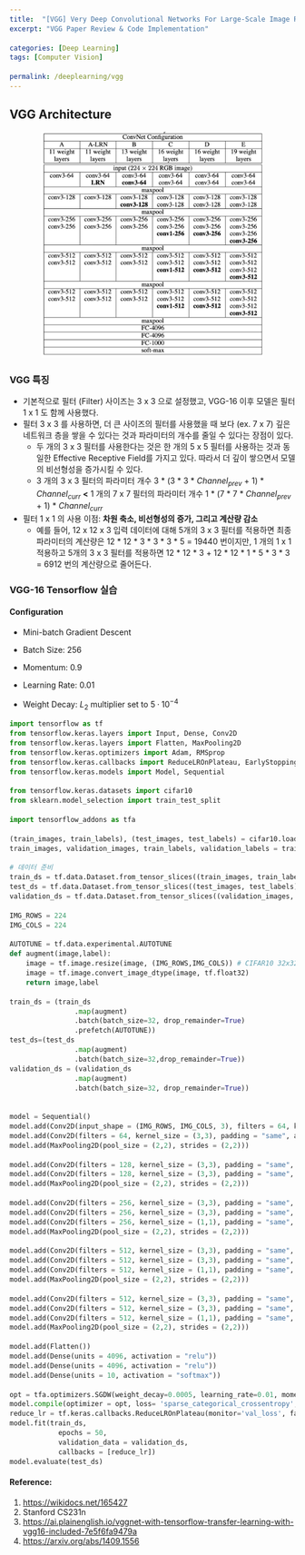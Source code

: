 ```yaml
---
title:  "[VGG] Very Deep Convolutional Networks For Large-Scale Image Recognition"
excerpt: "VGG Paper Review & Code Implementation"

categories: [Deep Learning]
tags: [Computer Vision]

permalink: /deeplearning/vgg
---
```




## VGG Architecture

<center><img src="../../images/2022-09-05-vgg/vgg.png" style="zoom:40%"  /></center>

### VGG 특징

-  기본적으로 필터 (Filter) 사이즈는 3 x 3 으로 설정했고, VGG-16 이후 모델은 필터 1 x 1 도 함께 사용했다.
- 필터 3 x 3 를 사용하면, 더 큰 사이즈의 필터를 사용했을 때 보다 (ex. 7 x 7) 깊은 네트워크 층을 쌓을 수 있다는 것과 파라미터의 개수를 줄일 수 있다는 장점이 있다. 
  - 두 개의 3 x 3 필터를 사용한다는 것은 한 개의 5 x 5 필터를 사용하는 것과 동일한 Effective Receptive Field를 가지고 있다. 따라서 더 깊이 쌓으면서 모델의 비선형성을 증가시킬 수 있다.
  - 3 개의 3 x 3 필터의 파라미터 개수 3 * (3 * 3 * $Channel_{prev}$  + 1) * $Channel_{curr}$ **<** 1 개의 7 x 7 필터의 파라미터 개수 1 * (7 * 7 * $Channel_{prev}$ + 1) * $Channel_{curr}$
- 필터 1 x 1 의 사용 이점: **차원 축소, 비선형성의 증가, 그리고 계산량 감소**
  - 예를 들어, 12 x 12 x 3 입력 데이터에 대해 5개의 3 x 3 필터를 적용하면 최종 파라미터의 계산량은 12 * 12 * 3 * 3 * 3 * 5 = 19440 번이지만, 1 개의 1 x 1 적용하고 5개의 3 x 3 필터를 적용하면  12 * 12 * 3  + 12 * 12 * 1 * 5 * 3 * 3 = 6912 번의 계산량으로 줄어든다.



### VGG-16 Tensorflow 실습

#### Configuration

- Mini-batch Gradient Descent

- Batch Size: 256

- Momentum: 0.9

- Learning Rate: 0.01

- Weight Decay:  $L_{2}$ multiplier set to $5 · 10^{−4}$

  

```python
import tensorflow as tf
from tensorflow.keras.layers import Input, Dense, Conv2D
from tensorflow.keras.layers import Flatten, MaxPooling2D
from tensorflow.keras.optimizers import Adam, RMSprop
from tensorflow.keras.callbacks import ReduceLROnPlateau, EarlyStopping
from tensorflow.keras.models import Model, Sequential

from tensorflow.keras.datasets import cifar10
from sklearn.model_selection import train_test_split

import tensorflow_addons as tfa

(train_images, train_labels), (test_images, test_labels) = cifar10.load_data()
train_images, validation_images, train_labels, validation_labels = train_test_split(train_images, train_labels, test_size=0.2, random_state=42)

# 데이터 준비
train_ds = tf.data.Dataset.from_tensor_slices((train_images, train_labels))
test_ds = tf.data.Dataset.from_tensor_slices((test_images, test_labels))
validation_ds = tf.data.Dataset.from_tensor_slices((validation_images, validation_labels))

IMG_ROWS = 224
IMG_COLS = 224

AUTOTUNE = tf.data.experimental.AUTOTUNE
def augment(image,label):
    image = tf.image.resize(image, (IMG_ROWS,IMG_COLS)) # CIFAR10 32x32x3 --> 227x227x3 
    image = tf.image.convert_image_dtype(image, tf.float32)
    return image,label

train_ds = (train_ds
                .map(augment)
                .batch(batch_size=32, drop_remainder=True)
                .prefetch(AUTOTUNE))
test_ds=(test_ds
                .map(augment)
                .batch(batch_size=32,drop_remainder=True))
validation_ds = (validation_ds
                .map(augment)
                .batch(batch_size=32, drop_remainder=True))


model = Sequential()
model.add(Conv2D(input_shape = (IMG_ROWS, IMG_COLS, 3), filters = 64, kernel_size = (3,3), padding = "same", activation = "relu"))
model.add(Conv2D(filters = 64, kernel_size = (3,3), padding = "same", activation = "relu"))
model.add(MaxPooling2D(pool_size = (2,2), strides = (2,2)))

model.add(Conv2D(filters = 128, kernel_size = (3,3), padding = "same", activation = "relu"))
model.add(Conv2D(filters = 128, kernel_size = (3,3), padding = "same", activation = "relu"))
model.add(MaxPooling2D(pool_size = (2,2), strides = (2,2)))

model.add(Conv2D(filters = 256, kernel_size = (3,3), padding = "same", activation = "relu"))
model.add(Conv2D(filters = 256, kernel_size = (3,3), padding = "same", activation = "relu"))
model.add(Conv2D(filters = 256, kernel_size = (1,1), padding = "same", activation = "relu"))
model.add(MaxPooling2D(pool_size = (2,2), strides = (2,2)))

model.add(Conv2D(filters = 512, kernel_size = (3,3), padding = "same", activation = "relu"))
model.add(Conv2D(filters = 512, kernel_size = (3,3), padding = "same", activation = "relu"))
model.add(Conv2D(filters = 512, kernel_size = (1,1), padding = "same", activation = "relu"))
model.add(MaxPooling2D(pool_size = (2,2), strides = (2,2)))

model.add(Conv2D(filters = 512, kernel_size = (3,3), padding = "same", activation = "relu"))
model.add(Conv2D(filters = 512, kernel_size = (3,3), padding = "same", activation = "relu"))
model.add(Conv2D(filters = 512, kernel_size = (1,1), padding = "same", activation = "relu"))
model.add(MaxPooling2D(pool_size = (2,2), strides = (2,2)))

model.add(Flatten())
model.add(Dense(units = 4096, activation = "relu"))
model.add(Dense(units = 4096, activation = "relu"))
model.add(Dense(units = 10, activation = "softmax"))

opt = tfa.optimizers.SGDW(weight_decay=0.0005, learning_rate=0.01, momentum=0.9)
model.compile(optimizer = opt, loss= 'sparse_categorical_crossentropy', metrics = ['accuracy'])
reduce_lr = tf.keras.callbacks.ReduceLROnPlateau(monitor='val_loss', factor=0.1, patience=1, min_lr=0.00001)
model.fit(train_ds,
            epochs = 50,
            validation_data = validation_ds,
            callbacks = [reduce_lr])
model.evaluate(test_ds)
```



#### Reference:

1. https://wikidocs.net/165427
2. Stanford CS231n
3. https://ai.plainenglish.io/vggnet-with-tensorflow-transfer-learning-with-vgg16-included-7e5f6fa9479a
4. https://arxiv.org/abs/1409.1556